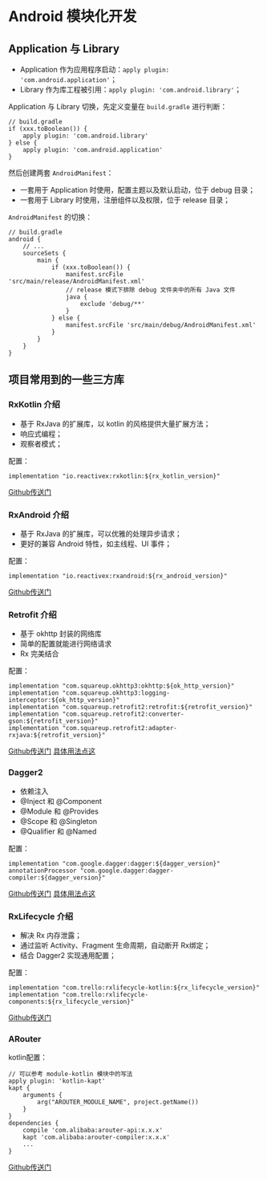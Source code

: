 
# Android 模块化开发

## Application 与 Library

+ Application 作为应用程序启动：`apply plugin: 'com.android.application'`；
+ Library 作为库工程被引用：`apply plugin: 'com.android.library'`；

Application 与 Library 切换，先定义变量在 `build.gradle` 进行判断：
```
// build.gradle
if (xxx.toBoolean()) {
    apply plugin: 'com.android.library'
} else {
    apply plugin: 'com.android.application'
}
```

然后创建两套 `AndroidManifest`：

+ 一套用于 Application 时使用，配置主题以及默认启动，位于 debug 目录；
+ 一套用于 Library 时使用，注册组件以及权限，位于 release 目录；

`AndroidManifest` 的切换：
```
// build.gradle
android {
    // ... 
    sourceSets {
        main {
            if (xxx.toBoolean()) {
                manifest.srcFile 'src/main/release/AndroidManifest.xml'
                // release 模式下排除 debug 文件夹中的所有 Java 文件
                java {
                    exclude 'debug/**'
                }
            } else {
                manifest.srcFile 'src/main/debug/AndroidManifest.xml'
            }
        }
    }
}
```

## 项目常用到的一些三方库

### RxKotlin 介绍

+ 基于 RxJava 的扩展库，以 kotlin 的风格提供大量扩展方法；
+ 响应式编程；
+ 观察者模式；

配置：
```
implementation "io.reactivex:rxkotlin:${rx_kotlin_version}"
```

[Github传送门](https://github.com/ReactiveX/RxKotlin)


### RxAndroid 介绍

+ 基于 RxJava 的扩展库，可以优雅的处理异步请求；
+ 更好的兼容 Android 特性，如主线程、UI 事件；

配置：
```
implementation "io.reactivex:rxandroid:${rx_android_version}"
```

[Github传送门](https://github.com/ReactiveX/RxAndroid)


### Retrofit 介绍

+ 基于 okhttp 封装的网络库
+ 简单的配置就能进行网络请求
+ Rx 完美结合

配置：
```
implementation "com.squareup.okhttp3:okhttp:${ok_http_version}"
implementation "com.squareup.okhttp3:logging-interceptor:${ok_http_version}"
implementation "com.squareup.retrofit2:retrofit:${retrofit_version}"
implementation "com.squareup.retrofit2:converter-gson:${retrofit_version}"
implementation "com.squareup.retrofit2:adapter-rxjava:${retrofit_version}"
```

[Github传送门](https://github.com/square/retrofit)
[具体用法点这](https://ajuan.owulia.com/#/details/Android/20200711100800.md)


### Dagger2

+ 依赖注入
+ @Inject 和 @Component
+ @Module 和 @Provides
+ @Scope 和 @Singleton
+ @Qualifier 和 @Named

配置：
```
implementation "com.google.dagger:dagger:${dagger_version}"
annotationProcessor "com.google.dagger:dagger-compiler:${dagger_version}"
```

[Github传送门](https://github.com/google/dagger)
[具体用法点这](https://ajuan.owulia.com/#/details/Android/20201105114300.md)


### RxLifecycle 介绍

+ 解决 Rx 内存泄露；
+ 通过监听 Activity、Fragment 生命周期，自动断开 Rx绑定；
+ 结合 Dagger2 实现通用配置；

配置：
```
implementation "com.trello:rxlifecycle-kotlin:${rx_lifecycle_version}"
implementation "com.trello:rxlifecycle-components:${rx_lifecycle_version}"
```

[Github传送门](https://github.com/trello/RxLifecycle)


### ARouter

kotlin配置：
```
// 可以参考 module-kotlin 模块中的写法
apply plugin: 'kotlin-kapt'
kapt {
    arguments {
        arg("AROUTER_MODULE_NAME", project.getName())
    }
}
dependencies {
    compile 'com.alibaba:arouter-api:x.x.x'
    kapt 'com.alibaba:arouter-compiler:x.x.x'
    ...
}
```

[Github传送门](https://github.com/alibaba/ARouter)
